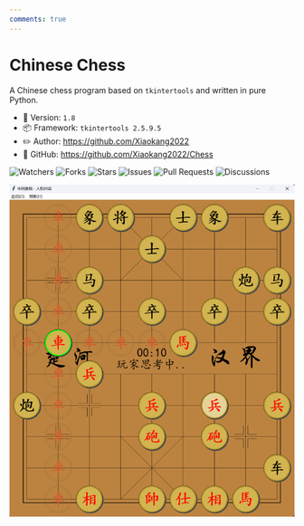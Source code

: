 ```yaml
---
comments: true
---
```


# Chinese Chess

A Chinese chess program based on `tkintertools` and written in pure Python.

* 🔖 Version: `1.8`
* 📦 Framework: `tkintertools 2.5.9.5`
* ✏️ Author: https://github.com/Xiaokang2022
* 🚀 GitHub: https://github.com/Xiaokang2022/Chess

<img alt="Watchers" src="https://img.shields.io/github/watchers/Xiaokang2022/Chess?label=Watchers&logo=github&style=flat" title="Watchers" />
<img alt="Forks" src="https://img.shields.io/github/forks/Xiaokang2022/Chess?label=Forks&logo=github&style=flat" title="Forks" />
<img alt="Stars" src="https://img.shields.io/github/stars/Xiaokang2022/Chess?label=Stars&color=gold&logo=github&style=flat" title="Stars" />
<img alt="Issues" src="https://img.shields.io/github/issues/Xiaokang2022/Chess?label=Issues&logo=github&style=flat" title="Issues" />
<img alt="Pull Requests" src="https://img.shields.io/github/issues-pr/Xiaokang2022/Chess?label=Pull%20Requests&logo=github&style=flat" title="Pull Requests" />
<img alt="Discussions" src="https://img.shields.io/github/discussions/Xiaokang2022/Chess?label=Discussions&logo=github&style=flat" title="Discussions" />

![png](https://github.com/Xiaokang2022/Chess/blob/master/preview.png?raw=true)